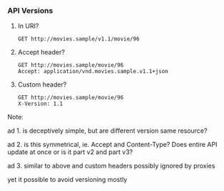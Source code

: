 ### API Versions

1. In URI?
   ``` http
   GET http://movies.sample/v1.1/movie/96
   ```
1. Accept header?
   ``` http
   GET http://movies.sample/movie/96
   Accept: application/vnd.movies.sample.v1.1+json
   ```
1. Custom header?
   ``` http
   GET http://movies.sample/movie/96
   X-Version: 1.1
   ```

Note:

ad 1. is deceptively simple, but are different version same resource?

ad 2. is this symmetrical, ie. Accept and Content-Type? Does entire API update at once or is it part v2 and part v3?

ad 3. similar to above and custom headers possibly ignored by proxies

yet it possible to avoid versioning mostly

